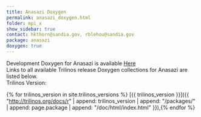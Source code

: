 ```yaml
---
title: Anasazi Doxygen
permalink: anasazi_doxygen.html
folder: mpi_x
show_sidebar: true
contact: hkthorn@sandia.gov, rblehou@sandia.gov
package: anasazi
doxygen: true
---
```


Development Doxygen for Anasazi is available [Here](http://trilinos.org/docs/dev/packages/anasazi/doc/html/index.html)  
Links to all available Trilinos release Doxygen collections for Anasazi are listed below.  
Trilinos Version: 

{% for trilinos_version in site.trilinos_versions %}
[{{ trilinos_version }}]({{ "http://trilinos.org/docs/r" | append: trilinos_version | append: "/packages/" | append: page.package | append: "/doc/html/index.html" }}),{% endfor %}
